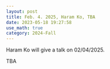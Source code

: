 ```yaml
---
layout: post
title: Feb. 4. 2025, Haram Ko, TBA
date: 2023-05-18 19:27:58
use_math: true
category: 2024-Fall
---
```

 
Haram Ko will give a talk on 02/04/2025.

TBA
